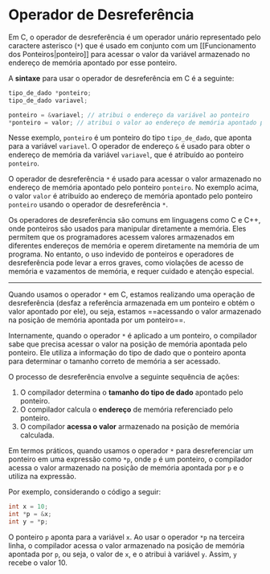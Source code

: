 # Operador de Desreferência

Em C, o operador de desreferência é um operador unário representado pelo caractere asterisco (`*`) que é usado em conjunto com um [[Funcionamento dos Ponteiros|ponteiro]] para acessar o valor da variável armazenado no endereço de memória apontado por esse ponteiro.

A **sintaxe** para usar o operador de desreferência em C é a seguinte:

```C
tipo_de_dado *ponteiro;
tipo_de_dado variavel;

ponteiro = &variavel; // atribui o endereço da variável ao ponteiro 
*ponteiro = valor; // atribui o valor ao endereço de memória apontado pelo ponteiro
```


Nesse exemplo, `ponteiro` é um ponteiro do tipo `tipo_de_dado`, que aponta para a variável `variavel`. O operador de endereço `&` é usado para obter o endereço de memória da variável `variavel`, que é atribuído ao ponteiro `ponteiro`.

O operador de desreferência `*` é usado para acessar o valor armazenado no endereço de memória apontado pelo ponteiro `ponteiro`. No exemplo acima, o valor `valor` é atribuído ao endereço de memória apontado pelo ponteiro `ponteiro` usando o operador de desreferência `*`.

Os operadores de desreferência são comuns em linguagens como C e C++, onde ponteiros são usados para manipular diretamente a memória. Eles permitem que os programadores acessem valores armazenados em diferentes endereços de memória e operem diretamente na memória de um programa. No entanto, o uso indevido de ponteiros e operadores de desreferência pode levar a erros graves, como violações de acesso de memória e vazamentos de memória, e requer cuidado e atenção especial.

---

Quando usamos o operador `*` em C, estamos realizando uma operação de desreferência (desfaz a referência armazenada em um ponteiro e obtém o valor apontado por ele), ou seja, estamos ==acessando o valor armazenado na posição de memória apontada por um ponteiro==.

Internamente, quando o operador `*` é aplicado a um ponteiro, o compilador sabe que precisa acessar o valor na posição de memória apontada pelo ponteiro. Ele utiliza a informação do tipo de dado que o ponteiro aponta para determinar o tamanho correto de memória a ser acessado.

O processo de desreferência envolve a seguinte sequência de ações:

1.  O compilador determina o **tamanho do tipo de dado** apontado pelo ponteiro.
2.  O compilador calcula o **endereço** de memória referenciado pelo ponteiro.
3.  O compilador **acessa o valor** armazenado na posição de memória calculada.

Em termos práticos, quando usamos o operador `*` para desreferenciar um ponteiro em uma expressão como `*p`, onde `p` é um ponteiro, o compilador acessa o valor armazenado na posição de memória apontada por `p` e o utiliza na expressão.

Por exemplo, considerando o código a seguir:

```C
int x = 10;
int *p = &x;
int y = *p;
```

O ponteiro `p` aponta para a variável `x`. Ao usar o operador `*p` na terceira linha, o compilador acessa o valor armazenado na posição de memória apontada por `p`, ou seja, o valor de `x`, e o atribui à variável `y`. Assim, `y` recebe o valor 10.
